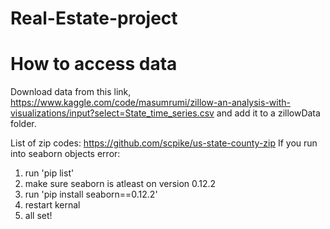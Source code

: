 # Real-Estate-project
# How to access data

Download data from this link,
https://www.kaggle.com/code/masumrumi/zillow-an-analysis-with-visualizations/input?select=State_time_series.csv
and add it to a zillowData folder.

List of zip codes:
https://github.com/scpike/us-state-county-zip 
If you run into seaborn objects error:
1. run 'pip list'
2. make sure seaborn is atleast on version 0.12.2
3. run 'pip install seaborn==0.12.2'
4. restart kernal
5. all set!